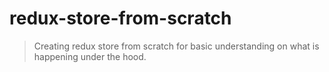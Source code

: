 # redux-store-from-scratch

> Creating redux store from scratch for basic understanding on what is happening under the hood.

